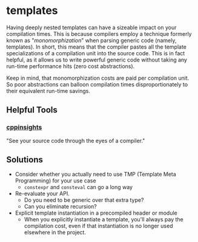 # templates
Having deeply nested templates can have a sizeable impact on your compilation times. This is because compilers employ a 
technique formerly known as "_monomorphization_" when parsing generic code (namely, templates). In short, this means that 
the compiler pastes all the template specializations of a compilation unit into the source code. This is in fact helpful, 
as it allows us to write powerful generic code without taking any run-time performance hits (zero cost abstractions).

Keep in mind, that monomorphization costs are paid per compilation unit. So poor abstractions can balloon compilation 
times disproportionately to their equivalent run-time savings.

## Helpful Tools

### [cppinsights](https://cppinsights.io/)
"See your source code through the eyes of a compiler."

## Solutions
- Consider whether you actually need to use TMP (Template Meta Programming) for your use case
  - `constexpr` and `consteval` can go a long way 
- Re-evaluate your API. 
  - Do you need to be generic over that extra type? 
  - Can you eliminate recursion?
- Explicit template instantiation in a precompiled header or module
  - When you explicitly instantiate a template, you'll always pay the compilation cost, even if that instantiation is no longer used elsewhere in the project.
